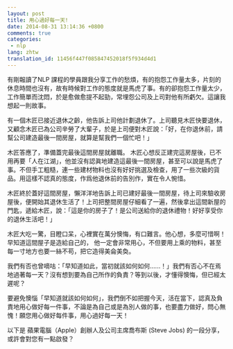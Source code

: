 ```yaml
---
layout: post
title: 用心過好每一天!
date: 2014-08-31 13:14:36 +0800
comments: true
categories:
 - nlp
lang: zhtw
translation_id: 11456f447f085847452018f5f934d4d1
---
```


有剛報讀了NLP 課程的學員跟我分享工作的愁煩，有的抱怨工作量太多，片刻的休息時間也沒有，故有時候對工作的態度就是馬虎了事。有的卻抱怨工作量太少，工作簡單而沈悶，於是愈做愈提不起勁，常埋怨公司及上司對他有所虧欠。這讓我想起一則故事。

有一個木匠已接近退休之齡，他告訴上司他計劃退休了。上司聽見木匠快要退休，又顧念木匠已為公司辛勞了大輩子，於是上司便對木匠說：「好，在你退休前，請幫公司建造最後一間房屋，就算是幫我們一個忙吧！」

木匠答應了，準備蓋完最後這間房屋就離職。
木匠心想反正建完這房屋後，已不用再要「人在江湖」，他並沒有認眞地建造這最後一間房屋，甚至可以說是馬虎了事。不但手工粗糙，連一些建材物料也沒有好好挑選及檢查，用了一些次級的貨品。用這樣不認真的態度，作爲他退休前的告別作，實在令人惋惜。

木匠終於蓋好這間房屋，懶洋洋地告訴上司已建好最後一間房屋，待上司來驗收房屋後，便開始其退休生活了！上司把整間房屋仔細看了一遍，然後拿出這間新屋的門匙，遞給木匠，說：「這是你的房子了！是公司送給你的退休禮物！好好享受你的退休生活吧！」

木匠大吃一驚，目瞪口呆，心裡實在萬分懊悔，有口難言。他心想，多麼可惜啊！早知道這間屋子是造給自己的， 他一定會非常用心，不但要用上乘的物料，甚至每一寸地方也要一絲不苟，把它造得美侖美奐。

我們有否也曾嘀咕：「早知道如此，當初就該如何如何......！」我們有否心不在焉地過著每一天？沒有想到要為自己所作的負責？等到以後，才懂得懊悔，但已經太遲呢？


要避免懊惱「早知道就該如何如何」，我們倒不如把握今天，活在當下，認真及負責地用心做好每一件事，不論是為自己或是為別人做的事，也要盡力做好，問心無愧！願您用心做好每件事，用心過好每一天！


以下是 蘋果電腦（Apple）創辦人及公司主席喬布斯 (Steve Jobs) 的一段分享，或許會對您有一點啟發？
